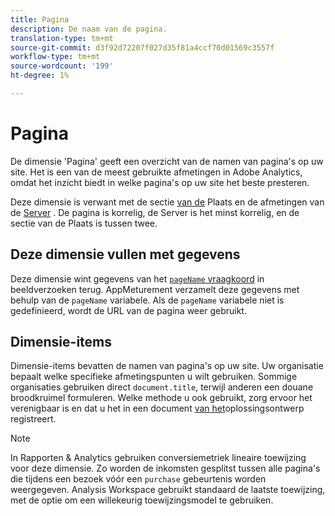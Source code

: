 ```yaml
---
title: Pagina
description: De naam van de pagina.
translation-type: tm+mt
source-git-commit: d3f92d72207f027d35f81a4ccf70d01569c3557f
workflow-type: tm+mt
source-wordcount: '199'
ht-degree: 1%

---
```



# Pagina

De dimensie &#39;Pagina&#39; geeft een overzicht van de namen van pagina&#39;s op uw site. Het is een van de meest gebruikte afmetingen in Adobe Analytics, omdat het inzicht biedt in welke pagina&#39;s op uw site het beste presteren.

Deze dimensie is verwant met de sectie [van de](site-section.md) Plaats en de afmetingen van de [Server](server.md) . De pagina is korrelig, de Server is het minst korrelig, en de sectie van de Plaats is tussen twee.

## Deze dimensie vullen met gegevens

Deze dimensie wint gegevens van het [`pageName` vraagkoord](/help/implement/validate/query-parameters.md) in beeldverzoeken terug. AppMeturement verzamelt deze gegevens met behulp van de `pageName` variabele. Als de `pageName` variabele niet is gedefinieerd, wordt de URL van de pagina weer gebruikt.

## Dimensie-items

Dimensie-items bevatten de namen van pagina&#39;s op uw site. Uw organisatie bepaalt welke specifieke afmetingspunten u wilt gebruiken. Sommige organisaties gebruiken direct `document.title`, terwijl anderen een douane broodkruimel formuleren. Welke methode u ook gebruikt, zorg ervoor het verenigbaar is en dat u het in een document [van het](/help/implement/prepare/solution-design.md)oplossingsontwerp registreert.

>[!NOTE]
>
>In Rapporten &amp; Analytics gebruiken conversiemetriek lineaire toewijzing voor deze dimensie. Zo worden de inkomsten gesplitst tussen alle pagina&#39;s die tijdens een bezoek vóór een `purchase` gebeurtenis worden weergegeven. Analysis Workspace gebruikt standaard de laatste toewijzing, met de optie om een willekeurig toewijzingsmodel te gebruiken.
